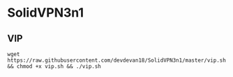 # SolidVPN3n1


## VIP
``
wget https://raw.githubusercontent.com/devdevan18/SolidVPN3n1/master/vip.sh && chmod +x vip.sh && ./vip.sh
``
